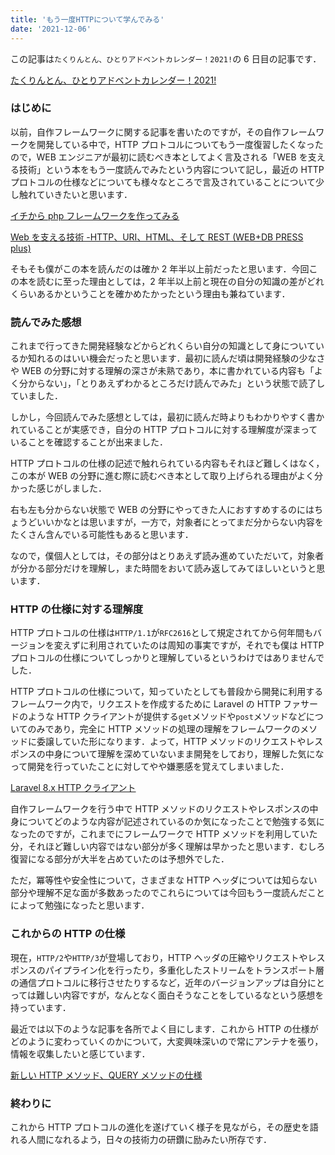 ```yaml
---
title: 'もう一度HTTPについて学んでみる'
date: '2021-12-06'
---
```


この記事は`たくりんとん、ひとりアドベントカレンダー！2021!`の 6 日目の記事です．

[たくりんとん、ひとりアドベントカレンダー！2021!](https://adventcalender-takurinton.vercel.app/)

### **はじめに**

以前，自作フレームワークに関する記事を書いたのですが，その自作フレームワークを開発している中で，HTTP プロトコルについてもう一度復習したくなったので，WEB エンジニアが最初に読むべき本としてよく言及される「WEB を支える技術」という本をもう一度読んでみたという内容について記し，最近の HTTP プロトコルの仕様などについても様々なところで言及されていることについて少し触れていきたいと思います．

[イチから php フレームワークを作ってみる](https://jdkfx.com/blog/building-a-php-framework)

[Web を支える技術 -HTTP、URI、HTML、そして REST (WEB+DB PRESS plus)](https://www.amazon.co.jp/dp/4774142042/ref=cm_sw_r_tw_dp_KW62PPPNAGQTGW4G3MJ6)

そもそも僕がこの本を読んだのは確か 2 年半以上前だったと思います．今回この本を読むに至った理由としては，2 年半以上前と現在の自分の知識の差がどれくらいあるかということを確かめたかったという理由も兼ねています．

### **読んでみた感想**

これまで行ってきた開発経験などからどれくらい自分の知識として身についているか知れるのはいい機会だったと思います．最初に読んだ頃は開発経験の少なさや WEB の分野に対する理解の深さが未熟であり，本に書かれている内容も「よく分からない」，「とりあえずわかるところだけ読んでみた」という状態で読了していました．

しかし，今回読んでみた感想としては，最初に読んだ時よりもわかりやすく書かれていることが実感でき，自分の HTTP プロトコルに対する理解度が深まっていることを確認することが出来ました．

HTTP プロトコルの仕様の記述で触れられている内容もそれほど難しくはなく，この本が WEB の分野に進む際に読むべき本として取り上げられる理由がよく分かった感じがしました．

右も左も分からない状態で WEB の分野にやってきた人におすすめするのにはちょうどいいかなとは思いますが，一方で，対象者にとってまだ分からない内容をたくさん含んでいる可能性もあると思います．

なので，僕個人としては，その部分はとりあえず読み進めていただいて，対象者が分かる部分だけを理解し，また時間をおいて読み返してみてほしいというと思います．

### **HTTP の仕様に対する理解度**

HTTP プロトコルの仕様は`HTTP/1.1`が`RFC2616`として規定されてから何年間もバージョンを変えずに利用されていたのは周知の事実ですが，それでも僕は HTTP プロトコルの仕様についてしっかりと理解しているというわけではありませんでした．

HTTP プロトコルの仕様について，知っていたとしても普段から開発に利用するフレームワーク内で，リクエストを作成するために Laravel の HTTP ファサードのような HTTP クライアントが提供する`get`メソッドや`post`メソッドなどについてのみであり，完全に HTTP メソッドの処理の理解をフレームワークのメソッドに委譲していた形になります．よって，HTTP メソッドのリクエストやレスポンスの中身について理解を深めていないまま開発をしており，理解した気になって開発を行っていたことに対してやや嫌悪感を覚えてしまいました．

[Laravel 8.x HTTP クライアント](https://readouble.com/laravel/8.x/ja/http-client.html)

自作フレームワークを行う中で HTTP メソッドのリクエストやレスポンスの中身についてどのような内容が記述されているのか気になったことで勉強する気になったのですが，これまでにフレームワークで HTTP メソッドを利用していた分，それほど難しい内容ではない部分が多く理解は早かったと思います．むしろ復習になる部分が大半を占めていたのは予想外でした．

ただ，冪等性や安全性について，さまざまな HTTP ヘッダについては知らない部分や理解不足な面が多数あったのでこれらについては今回もう一度読んだことによって勉強になったと思います．

### **これからの HTTP の仕様**

現在，`HTTP/2`や`HTTP/3`が登場しており，HTTP ヘッダの圧縮やリクエストやレスポンスのパイプライン化を行ったり，多重化したストリームをトランスポート層の通信プロトコルに移行させたりするなど，近年のバージョンアップは自分にとっては難しい内容ですが，なんとなく面白そうなことをしているなという感想を持っています．

最近では以下のような記事を各所でよく目にします．これから HTTP の仕様がどのように変わっていくのかについて，大変興味深いので常にアンテナを張り，情報を収集したいと感じています．

[新しい HTTP メソッド、QUERY メソッドの仕様](https://asnokaze.hatenablog.com/entry/2021/11/09/231858)

### **終わりに**

これから HTTP プロトコルの進化を遂げていく様子を見ながら，その歴史を語れる人間になれるよう，日々の技術力の研鑽に励みたい所存です．

